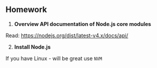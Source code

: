 ## Homework

1. **Overview API documentation of Node.js core modules**

Read: https://nodejs.org/dist/latest-v4.x/docs/api/

2. **Install Node.js**

If you have Linux - will be great use `NVM`

